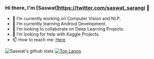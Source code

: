 ### Hi there, I'm [Saswat]https://twitter.com/saswat_sarangi 👋




- 🔭 I’m currently working on Computer Vision and NLP.
- 🌱 I’m currently learning Android Development.
- 👯 I’m looking to collaborate on Deep Learning Projects.
- 🤔 I’m looking for help with Kaggle Projects.
- 📫 How to reach me: [Here](https://www.linkedin.com/in/saswat-sarangi/)


![Saswat's github stats](https://github-readme-stats.vercel.app/api?username=SAZZZO99&theme=chartreuse-dark&show_icons=true)
[![Top Langs](https://github-readme-stats.vercel.app/api/top-langs/?username=SAZZZO99&theme=chartreuse-dark&show_icons=true)](https://github.com/anuraghazra/github-readme-stats)

